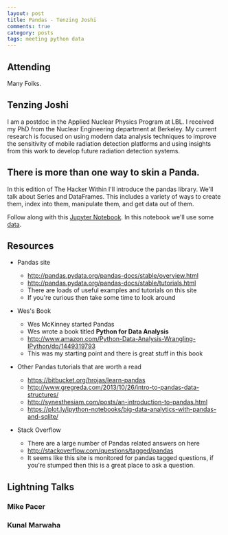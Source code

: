 ```yaml
---
layout: post
title: Pandas - Tenzing Joshi
comments: true
category: posts
tags: meeting python data
---
```



## Attending

Many Folks.

## Tenzing Joshi

I am a postdoc in the Applied Nuclear Physics Program at LBL. 
I received my PhD from the Nuclear Engineering department at Berkeley.
My current research is focused on using modern data analysis techniques to improve the sensitivity of mobile radiation detection platforms and using insights from this work to develop future radiation detection systems. 

## There is more than one way to skin a Panda.

In this edition of The Hacker Within I'll introduce the pandas library. 
We'll talk about Series and DataFrames. 
This includes a variety of ways to create them, index into them, manipulate them, and get data out of them. 

Follow along with this [Jupyter Notebook](https://github.com/thehackerwithin/berkeley/tree/master/python_pandas).
In this notebook we'll use some [data](https://dl.dropboxusercontent.com/u/4558549/THWPasses_segmented.hdf5).


## Resources
* Pandas site
  * http://pandas.pydata.org/pandas-docs/stable/overview.html
  * http://pandas.pydata.org/pandas-docs/stable/tutorials.html
  * There are loads of useful examples and tutorials on this site
  * If you're curious then take some time to look around
  
* Wes's Book
  * Wes McKinney started Pandas
  * Wes wrote a book titled **Python for Data Analysis**
  * http://www.amazon.com/Python-Data-Analysis-Wrangling-IPython/dp/1449319793
  * This was my starting point and there is great stuff in this book

* Other Pandas tutorials that are worth a read
  * https://bitbucket.org/hrojas/learn-pandas
  * http://www.gregreda.com/2013/10/26/intro-to-pandas-data-structures/
  * http://synesthesiam.com/posts/an-introduction-to-pandas.html
  * https://plot.ly/ipython-notebooks/big-data-analytics-with-pandas-and-sqlite/

* Stack Overflow
  * There are a large number of Pandas related answers on here
  * http://stackoverflow.com/questions/tagged/pandas
  * It seems like this site is monitored for pandas tagged questions, if you're stumped then this is a great place to ask a question.


## Lightning Talks 

### Mike Pacer

### Kunal Marwaha

